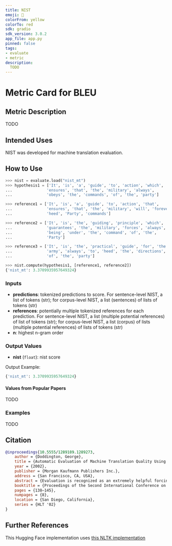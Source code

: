 ```yaml
---
title: NIST
emoji: 🤗 
colorFrom: yellow
colorTo: red
sdk: gradio
sdk_version: 3.0.2
app_file: app.py
pinned: false
tags:
- evaluate
- metric
description: 
  TODO
---
```


# Metric Card for BLEU


## Metric Description
TODO

## Intended Uses
NIST was developed for machine translation evaluation.

## How to Use

```python
>>> nist = evaluate.load("nist_mt")
>>> hypothesis1 = ['It', 'is', 'a', 'guide', 'to', 'action', 'which',
...               'ensures', 'that', 'the', 'military', 'always',
...               'obeys', 'the', 'commands', 'of', 'the', 'party']

>>> reference1 = ['It', 'is', 'a', 'guide', 'to', 'action', 'that',
...               'ensures', 'that', 'the', 'military', 'will', 'forever',
...               'heed', 'Party', 'commands']

>>> reference2 = ['It', 'is', 'the', 'guiding', 'principle', 'which',
...               'guarantees', 'the', 'military', 'forces', 'always',
...               'being', 'under', 'the', 'command', 'of', 'the',
...               'Party']

>>> reference3 = ['It', 'is', 'the', 'practical', 'guide', 'for', 'the',
...               'army', 'always', 'to', 'heed', 'the', 'directions',
...               'of', 'the', 'party']

>>> nist.compute(hypothesis1, [reference1, reference2])
{'nist_mt': 3.3709935957649324}
```

### Inputs
- **predictions**: tokenized predictions to score. For sentence-level NIST, a list of tokens (str);
     for corpus-level NIST, a list (sentences) of lists of tokens (str)
- **references**:  potentially multiple tokenized references for each prediction.  For sentence-level NIST, a
     list (multiple potential references) of list of tokens (str); for corpus-level NIST, a list (corpus) of lists
     (multiple potential references) of lists of tokens (str)
- **n**: highest n-gram order

### Output Values
- **nist** (`float`): nist score

Output Example:
```python
{'nist_mt': 3.3709935957649324}
```


#### Values from Popular Papers
TODO

### Examples

TODO



## Citation
```bibtex
@inproceedings{10.5555/1289189.1289273,
    author = {Doddington, George},
    title = {Automatic Evaluation of Machine Translation Quality Using N-Gram Co-Occurrence Statistics},
    year = {2002},
    publisher = {Morgan Kaufmann Publishers Inc.},
    address = {San Francisco, CA, USA},
    abstract = {Evaluation is recognized as an extremely helpful forcing function in Human Language Technology R&amp;D. Unfortunately, evaluation has not been a very powerful tool in machine translation (MT) research because it requires human judgments and is thus expensive and time-consuming and not easily factored into the MT research agenda. However, at the July 2001 TIDES PI meeting in Philadelphia, IBM described an automatic MT evaluation technique that can provide immediate feedback and guidance in MT research. Their idea, which they call an "evaluation understudy", compares MT output with expert reference translations in terms of the statistics of short sequences of words (word N-grams). The more of these N-grams that a translation shares with the reference translations, the better the translation is judged to be. The idea is elegant in its simplicity. But far more important, IBM showed a strong correlation between these automatically generated scores and human judgments of translation quality. As a result, DARPA commissioned NIST to develop an MT evaluation facility based on the IBM work. This utility is now available from NIST and serves as the primary evaluation measure for TIDES MT research.},
    booktitle = {Proceedings of the Second International Conference on Human Language Technology Research},
    pages = {138–145},
    numpages = {8},
    location = {San Diego, California},
    series = {HLT '02}
}
```

## Further References

This Hugging Face implementation uses [this NLTK implementation](https://github.com/nltk/nltk/blob/develop/nltk/translate/nist_score.py)
